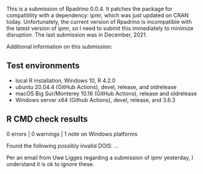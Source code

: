 This is a submission of Rpadrino 0.0.4. It patches the package for compatitility with a dependency: ipmr, which was just updated on CRAN today. Unfortunately, the current version of Rpadrino is incompatible with the latest version of ipmr, so I need to submit this immediately to minimize disruption. The last submission was in December, 2021.

Additional information on this submission:

## Test environments
* local R installation, Windows 10, R 4.2.0
* ubuntu 20.04.4 (GitHub Actions), devel, release, and oldrelease
* macOS Big Sur/Monterey 10.16 (GitHub Actions), release and oldrelease
* Windows server x64 (Github Actions), devel, release, and 3.6.3


## R CMD check results

0 errors | 0 warnings | 1 note on Windows platforms

Found the following possibly invalid DOIS: ...

Per an email from Uwe Ligges regarding a submission of ipmr yesterday, I understand it is ok to ignore these.


